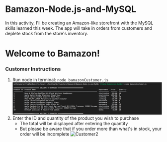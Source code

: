 # Bamazon-Node.js-and-MySQL
In this activity, I'll be creating an Amazon-like storefront with the MySQL skills learned this week. The app will take in orders from customers and deplete stock from the store's inventory.

# Welcome to Bamazon!

### Customer Instructions
1. Run node in terminal: `node bamazonCustomer.js`
    ![Customer1](/images/step1.PNG)
2. Enter the ID and quantity of the product you wish to purchase
    * The total will be displayed after entering the quantity
    * But please be aware that if you order more than what's in stock, your order will be incomplete
        ![Customer2](/images/step2a.PNG)

